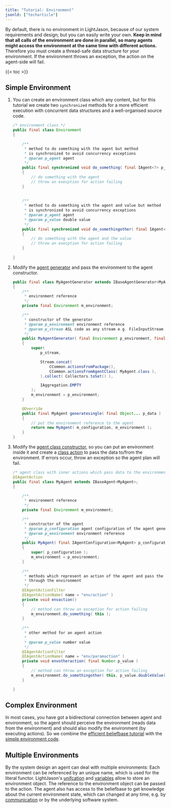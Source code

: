 ```yaml
---
title: "Tutorial: Environment"
jsonld: ["techarticle"]
---
```


By default, there is no environment in LightJason, because of our system requirements and design; but you can easily write your own. __Keep in mind that all calls of the environment are done in parallel, so many agents might access the environment at the same time with different actions.__ Therefore you must create a thread-safe data structure for your environment. If the environment throws an exception, the action on the agent-side will fail.

{{< toc >}}

## Simple Environment

1. You can create an environment class which any content, but for this tutorial we create two ```synchronized``` methods for a more efficient execution with concurrent data structures and a well-organised source code.

	<!-- htmlmin:ignore -->
    ```java
    /* environment class */
    public final class Environment
    {
    
        /**
         * method to do something with the agent but method
         * is synchronized to avoid concurrency exceptions
         * @param p_agent agent
         */
        public final synchronized void do_something( final IAgent<?> p_agent )
        {
            // do something with the agent
            // throw an execption for action failing
        }
        
        
        /**
         * method to do something with the agent and value but method
         * is synchronized to avoid concurrency exceptions
         * @param p_agent agent
         * @param p_value double value
         */ 
        public final synchronized void do_somethingother( final IAgent<?> p_agent, final double p_value )
        {
            // do something with the agent and the value
            // throw an execption for action failing
        }
        
    }
    ```
    <!-- htmlmin:ignore -->

2. Modify the [agent generator](/tutorials/agentspeak-in-fifteen-minutes/#your-agent-generator-class) and pass the environment to the agent constructor.

	<!-- htmlmin:ignore -->
    ```java
    public final class MyAgentGenerator extends IBaseAgentGenerator<MyAgent>
    {
        /**
         * environment reference
         */
        private final Environment m_environment;
    
        /**
         * constructor of the generator
         * @param p_environment environment reference        
         * @param p_stream ASL code as any stream e.g. FileInputStream
         */ 
        public MyAgentGenerator( final Environment p_environment, final InputStream p_stream ) throws Exception
        {
            super(
                p_stream,
    
                Stream.concat(
                    CCommon.actionsFromPackage(),
                    CCommon.actionsFromAgentClass( MyAgent.class ),              
                ).collect( Collectors.toSet() ),
    
                IAggregation.EMPTY
            );
            m_environment = p_environment;
        }
    
        @Override
        public final MyAgent generatesingle( final Object... p_data )
        {
            // put the environment reference to the agent
            return new MyAgent( m_configuration, m_environment );
        }
    }    
    ```
    <!-- htmlmin:ignore -->

3. Modify the [agent class constructor](/tutorials/agentspeak-in-fifteen-minutes/#a-id-agentclass-a-your-agent-class), so you can put an environment inside it and create a [class action](/tutorials/agentspeak-in-fifteen-minutes/#class-actions) to pass the data to/from the environment. If errors occur, throw an exception so the agent plan will fail.

	<!-- htmlmin:ignore -->
    ```java
    /* agent class with inner actions which pass data to the environment */
    @IAgentAction
    public final class MyAgent extends IBaseAgent<MyAgent>;
    {
    
        /**
         * environment reference
         */
        private final Environment m_environment;
    
        /**
         * constructor of the agent
         * @param p_configuration agent configuration of the agent generator        
         * @param p_environment environment reference
         */
        public MyAgent( final IAgentConfiguration<MyAgent> p_configuration, final Environment p_environment,  )
        {
            super( p_configuration );
            m_environment = p_environment;
        }
        
        /**
         * methods which represent an action of the agent and pass the call
         * through the environment
         */
        @IAgentActionFilter
        @IAgentActionName( name = "env/action" )
        private void envaction()
        {
            // method can throw an exception for action failing
            m_environment.do_something( this );
        }
        
        /**
         * other method for an agent action
         *
         * @param p_value number value
         */
        @IAgentActionFilter
        @IAgentActionName( name = "env/paramaction" )
        private void envotheraction( final Number p_value )
        {
            // method can throw an exception for action failing
            m_environment.do_somethingother( this, p_value.doubleValue() );
        }
    
    }
    ```
    <!-- htmlmin:ignore -->

## Complex Environment

In most cases, you have got a bidirectional connection between agent and environment, so the agent should perceive the environment (reads data from the environment) and should also modify the environment (by executing actions).
So we combine the [efficient beliefbase tutorial](/tutorials/efficient-beliefbase) with the [simple environment code](#create-simple-environment).

## Multiple Environments

By the system design an agent can deal with multiple environments:
Each environment can be referenced by an unique name, which is used for the literal functor.
LightJason's [unifcation](/knowledgebase/logicalprogramming/#unifaction) and [variables](/knowledgebase/logicalprogramming/#variables) allow to store an environment object.
The reference to the environment object can be passed to the action. The agent also has access to the beliefbase to get knowledge about the current environment state, which can changed at any time, e.g. by [communication](/tutorials/communication) or by the underlying software system.

